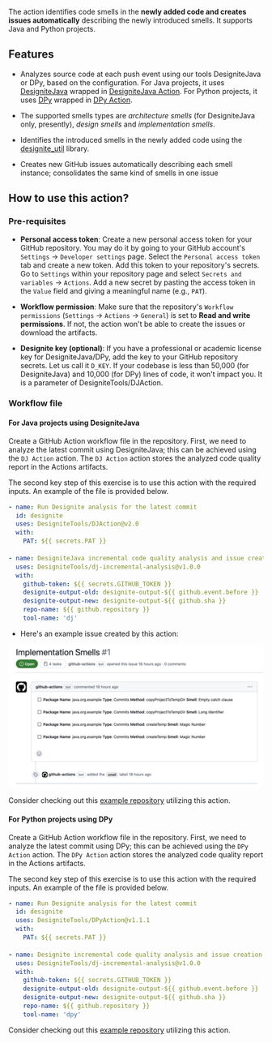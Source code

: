 The action identifies code smells in the **newly added code and creates issues automatically** describing the newly introduced smells. It supports Java and Python projects.

## Features

- Analyzes source code at each push event using our tools DesigniteJava or DPy, based on the configuration. For Java projects, it uses [DesigniteJava](https://www.designite-tools.com/products-dj) wrapped in [DesigniteJava Action](https://github.com/marketplace/actions/designitejava-action). For Python projects, it uses [DPy](https://www.designite-tools.com/products-dpy) wrapped in [DPy Action](https://github.com/marketplace/actions/dpy-action).

- The supported smells types are *architecture smells* (for DesigniteJava only, presently), *design smells* and *implementation smells*.

- Identifies the introduced smells in the newly added code using the [designite_util](https://github.com/tushartushar/designite_util) library. 

- Creates new GitHub issues automatically describing each smell instance; consolidates the same kind of smells in one issue

## How to use this action?

### Pre-requisites
- **Personal access token**: Create a new personal access token for your GitHub repository. You may do it by going to your GitHub account's `Settings` -> `Developer settings` page. Select the `Personal access token` tab and create a new token.
Add this token to your repository's secrets. Go to `Settings` within your repository page and select `Secrets and variables` -> `Actions`. Add a new secret by pasting the access token in the `Value` field and giving a meaningful name (e.g., `PAT`).

- **Workflow permission**: Make sure that the repository's `Workflow permissions` (`Settings` -> `Actions` -> `General`) is set to **Read and write permissions**. If not, the action won't be able to create the issues or download the artifacts.

- **Designite key (optional)**: If you have a professional or academic license key for DesigniteJava/DPy, add the key to your GitHub repository secrets. Let us call it `D_KEY`. If your codebase is less than 50,000 (for DesigniteJava) and 10,000 (for DPy) lines of code, it won't impact you. It is a parameter of DesigniteTools/DJAction.

### Workflow file  

#### For Java projects using DesigniteJava
Create a GitHub Action workflow file in the repository. First, we need to analyze the latest commit using DesigniteJava; this can be achieved using the `DJ Action` action. The `DJ Action` action stores the analyzed code quality report in the Actions artifacts. 

The second key step of this exercise is to use this action with the required inputs.
An example of the file is provided below.

```yml
- name: Run Designite analysis for the latest commit
  id: designite
  uses: DesigniteTools/DJAction@v2.0
  with:
    PAT: ${{ secrets.PAT }}

- name: DesigniteJava incremental code quality analysis and issue creation
  uses: DesigniteTools/dj-incremental-analysis@v1.0.0
  with:
    github-token: ${{ secrets.GITHUB_TOKEN }}
    designite-output-old: designite-output-${{ github.event.before }}
    designite-output-new: designite-output-${{ github.sha }}
    repo-name: ${{ github.repository }}
    tool-name: 'dj'
```

- Here's an example issue created by this action:

![Example Issue](./docs/images/dj-action-issue.png)


Consider checking out this [example repository](https://github.com/tushartushar/git-utils) utilizing this action. 

#### For Python projects using DPy
Create a GitHub Action workflow file in the repository. First, we need to analyze the latest commit using DPy; this can be achieved using the `DPy Action` action. The `DPy Action` action stores the analyzed code quality report in the Actions artifacts. 

The second key step of this exercise is to use this action with the required inputs.
An example of the file is provided below.

```yml
- name: Run Designite analysis for the latest commit
  id: designite
  uses: DesigniteTools/DPyAction@v1.1.1
  with:
    PAT: ${{ secrets.PAT }}

- name: Designite incremental code quality analysis and issue creation
  uses: DesigniteTools/dj-incremental-analysis@v1.0.0
  with:
    github-token: ${{ secrets.GITHUB_TOKEN }}
    designite-output-old: designite-output-${{ github.event.before }}
    designite-output-new: designite-output-${{ github.sha }}
    repo-name: ${{ github.repository }}  
    tool-name: 'dpy'
```


Consider checking out this [example repository](https://github.com/tushartushar/embed_using_llms) utilizing this action. 